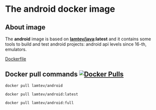 # The android docker image

## About image

The __android__ image is based on [__lamtev/java__](https://hub.docker.com/r/lamtev/java/)__:latest__ and it contains some tools to build and test android projects: android api levels since 16-th, emulators.

[Dockerfile](https://github.com/lamtev/build-tools-dockers/blob/master/android/full/Dockerfile)

## Docker pull commands [![Docker Pulls](https://img.shields.io/docker/pulls/lamtev/android.svg?style=flat-square)](https://hub.docker.com/r/lamtev/android/)

`docker pull lamtev/android`

`docker pull lamtev/android:latest`

`docker pull lamtev/android:full`
